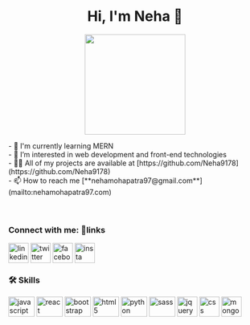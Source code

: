 <!DOCTYPE html>
<html lang="en">
  <head>
    <meta charset="UTF-8" />
    <meta name="viewport" content="width=device-width, initial-scale=1.0" />
    <meta http-equiv="X-UA-Compatible" content="ie=edge" />
    <meta name="description" content="baru belajar html"
</head>
<body>
    <h1 align="center">Hi, I'm Neha 👋</h1>
    <p align="center"><img src="https://avatars.githubusercontent.com/u/136898282?v=4" height=200px ></p>
    - 🧠 I'm currently learning MERN <br>
    - 👀 I’m interested in web development and front-end technologies<br>
    - 👨‍💻 All of my projects are available at [https://github.com/Neha9178](https://github.com/Neha9178)<br>
    - 📫 How to reach me [**nehamohapatra97@gmail.com**](mailto:nehamohapatra97.com)<br>
    <br><br>
    <h3 align="left">Connect with me: 🔗links</h3>
    <a href="https://www.linkedin.com/in/subhasmita-mohapatra-8b32b4261/" target="blank"><img align="center" src="https://img.icons8.com/?size=2x&id=xuvGCOXi8Wyg&format=png" alt="linkedin" height="40" width="40" /></a>
    <a href="https://twitter.com/Nehaa_Mohapatra" target="blank"><img align="center" src="https://img.icons8.com/?size=2x&id=13963&format=png" alt="twitter" height="40" width="40" /></a>
    <a href="https://www.facebook.com/neha.mohapatra.5203" target="blank"><img align="center" src="https://img.icons8.com/?size=2x&id=13912&format=png" alt="facebook" height="40" width="40" /></a>
    <a href="https://instagram.com/_ruch.iiii" target="blank"><img align="center" src="https://img.icons8.com/?size=2x&id=32323&format=png" alt="insta" height="40" width="40" /></a>
    <h3 align="left">🛠 Skills</h3>
    <p align="center">
    <div align="left">
      <img src="https://cdn.jsdelivr.net/gh/devicons/devicon/icons/javascript/javascript-original.svg" height="40" width="52" alt="javascript"  />
      <img src="https://cdn.jsdelivr.net/gh/devicons/devicon/icons/react/react-original.svg" height="40" width="52" alt="react" />
      <img src="https://cdn.jsdelivr.net/gh/devicons/devicon/icons/bootstrap/bootstrap-original.svg" height="40" width="52" alt="bootstrap"  />
      <img src="https://cdn.jsdelivr.net/gh/devicons/devicon/icons/html5/html5-original.svg" height="40" width="52" alt="html5"  />
      <img src="https://cdn.jsdelivr.net/gh/devicons/devicon/icons/python/python-original-wordmark.svg" height="40" width="52" alt="python" />
      <img src="https://tse1.mm.bing.net/th?id=OIP.CE8M-Lil_f-CA9YmSx3XAAHaHa&pid=Api&P=0&h=180" height="40" width="52" alt="sass" />
      <img src="https://img.icons8.com/?size=2x&id=HKNzD81eiiSc&format=png" height="40" width="40" alt="jquery" />
      <img src="https://img.icons8.com/?size=2x&id=21278&format=png" height="40" width="40" alt="css" />
      <img src="https://img.icons8.com/?size=2x&id=8rKdRqZFLurS&format=png" height="40" width="40" alt="mongodb" />
    </p>

</body>
</html>



